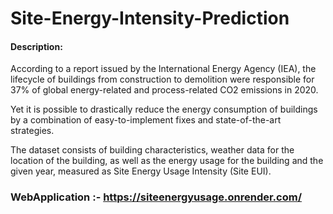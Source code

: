 # Site-Energy-Intensity-Prediction




#### Description: 

According to a report issued by the International Energy Agency (IEA), the lifecycle of buildings from construction to demolition were responsible for 37% of global energy-related and process-related CO2 emissions in 2020. 

Yet it is possible to drastically reduce the energy consumption of buildings by a combination of easy-to-implement fixes and state-of-the-art strategies.  

The dataset consists of building characteristics, weather data for the location of the building, as well as the energy usage for the building and the given year, measured as Site Energy Usage Intensity (Site EUI). 

### WebApplication :- https://siteenergyusage.onrender.com/
